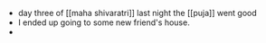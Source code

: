 - day three of [[maha shivaratri]] last night the [[puja]] went good
- I ended up going to some new friend's house.
-
